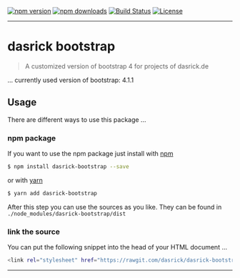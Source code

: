 [![npm version][npm-version-image]][npm-version-url]
[![npm downloads][npm-downloads-image]][npm-downloads-url]
[![Build Status][travis-image]][travis-url]
[![License][license-image]][license-url]

***

# dasrick bootstrap

> A customized version of bootstrap 4 for projects of dasrick.de

... currently used version of bootstrap: 4.1.1

## Usage

There are different ways to use this package ...

### npm package

If you want to use the npm package just install with [npm](https://www.npmjs.com/)
                                                
```sh
$ npm install dasrick-bootstrap --save
```

or with [yarn](https://yarnpkg.com/lang/en/)

```sh
$ yarn add dasrick-bootstrap
```

After this step you can use the sources as you like. They can be found in `./node_modules/dasrick-bootstrap/dist`


### link the source

You can put the following snippet into the head of your HTML document ...


```sh
<link rel="stylesheet" href="https://rawgit.com/dasrick/dasrick-bootstrap/master/dist/css/bootstrap.min.css">
```



***

[npm-version-image]: https://img.shields.io/npm/v/dasrick-bootstrap.svg?style=flat-square
[npm-version-url]: https://www.npmjs.com/package/dasrick-bootstrap
[npm-downloads-image]: https://img.shields.io/npm/dm/dasrick-bootstrap.svg?style=flat-square
[npm-downloads-url]: https://www.npmjs.com/package/dasrick-bootstrap

[travis-image]: https://img.shields.io/travis/dasrick/dasrick-bootstrap.svg?style=flat-square
[travis-url]: https://travis-ci.org/dasrick/dasrick-bootstrap

[license-image]: https://img.shields.io/github/license/dasrick/dasrick-bootstrap.svg?style=flat-square
[license-url]: https://github.com/dasrick/dasrick-bootstrap/blob/master/LICENSE

